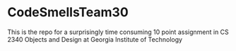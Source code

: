 # CodeSmellsTeam30
This is the repo for a surprisingly time consuming 10 point assignment in CS 2340 Objects and Design at Georgia Institute of Technology
